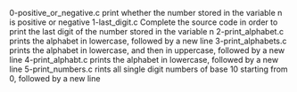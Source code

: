 0-positive_or_negative.c print whether the number stored in the variable n is positive or negative
1-last_digit.c Complete the source code in order to print the last digit of the number stored in the variable n
2-print_alphabet.c prints the alphabet in lowercase, followed by a new line
3-print_alphabets.c prints the alphabet in lowercase, and then in uppercase, followed by a new line
4-print_alphabt.c prints the alphabet in lowercase, followed by a new line
5-print_numbers.c rints all single digit numbers of base 10 starting from 0, followed by a new line
